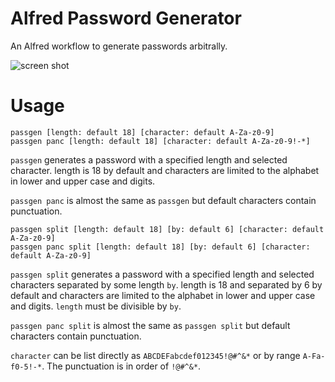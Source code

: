 # Alfred Password Generator
An Alfred workflow to generate passwords arbitrally.

![screen shot](https://github.com/user-attachments/assets/72d8e9b5-d808-4972-8cc0-90b842d69dc6)

# Usage

```
passgen [length: default 18] [character: default A-Za-z0-9]
passgen panc [length: default 18] [character: default A-Za-z0-9!-*]
```

`passgen` generates a password with a specified length and selected character.
length is 18 by default and characters are limited to the alphabet in lower and upper case and digits.

`passgen panc` is almost the same as `passgen` but default characters contain punctuation.

```
passgen split [length: default 18] [by: default 6] [character: default A-Za-z0-9]
passgen panc split [length: default 18] [by: default 6] [character: default A-Za-z0-9]
```

`passgen split` generates a password with a specified length and selected characters separated by some length `by`.
length is 18 and separated by 6 by default and characters are limited to the alphabet in lower and upper case and digits.
`length` must be divisible by `by`.

`passgen panc split` is almost the same as `passgen split` but default characters contain punctuation.

`character` can be list directly as `ABCDEFabcdef012345!@#^&*` or by range `A-Fa-f0-5!-*`.
The punctuation is in order of `!@#^&*`.
